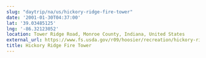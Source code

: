 ```yaml
---
slug: "daytrip/na/us/hickory-ridge-fire-tower"
date: '2001-01-30T04:37:00'
lat: '39.03485125'
lng: '-86.32123052'
location: Tower Ridge Road, Monroe County, Indiana, United States
external_url: https://www.fs.usda.gov/r09/hoosier/recreation/hickory-ridge-fire-tower
title: Hickory Ridge Fire Tower
---
```



